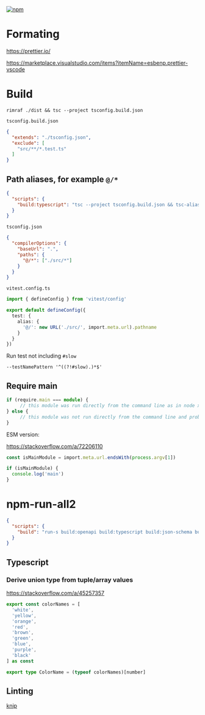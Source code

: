 [![npm](https://img.shields.io/npm/v/express.svg)](https://npmjs.com/package/express)

# Formating

https://prettier.io/

https://marketplace.visualstudio.com/items?itemName=esbenp.prettier-vscode

# Build

`rimraf ./dist && tsc --project tsconfig.build.json`

`tsconfig.build.json`

```json
{
  "extends": "./tsconfig.json",
  "exclude": [
    "src/**/*.test.ts"
  ]
}
```

## Path aliases, for example `@/*`

```json
{
  "scripts": {
    "build:typescript": "tsc --project tsconfig.build.json && tsc-alias"
  }
}
```

`tsconfig.json`

```json
{
  "compilerOptions": {
    "baseUrl": ".",
    "paths": {
      "@/*": ["./src/*"]
    }
  }
}
```

`vitest.config.ts`

```ts
import { defineConfig } from 'vitest/config'

export default defineConfig({
  test: {
    alias: {
      '@/': new URL('./src/', import.meta.url).pathname
    }
  }
})
```

Run test not including `#slow`

`--testNamePattern '^((?!#slow).)*$'`

## Require main

```ts
if (require.main === module) {
     // this module was run directly from the command line as in node xxx.js
} else {
     // this module was not run directly from the command line and probably loaded by something else
}
```

ESM version: 

https://stackoverflow.com/a/72206110

```ts
const isMainModule = import.meta.url.endsWith(process.argv[1])

if (isMainModule) {
  console.log('main')
}
```

# npm-run-all2

```json
{
  "scripts": {
    "build": "run-s build:openapi build:typescript build:json-schema build:union-types"
  }
}
```

## Typescript 

### Derive union type from tuple/array values

https://stackoverflow.com/a/45257357

```ts
export const colorNames = [
  'white',
  'yellow',
  'orange',
  'red',
  'brown',
  'green',
  'blue',
  'purple',
  'black'
] as const

export type ColorName = (typeof colorNames)[number]
```

## Linting 

[knip](https://www.npmjs.com/package/knip)
